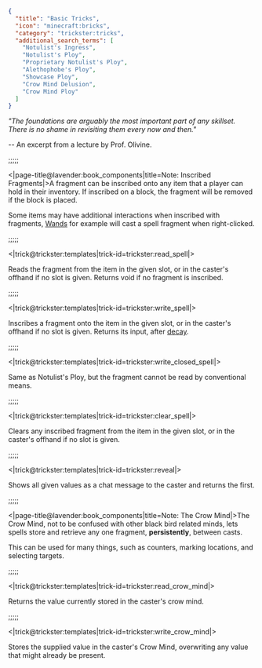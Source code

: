 ```json
{
  "title": "Basic Tricks",
  "icon": "minecraft:bricks",
  "category": "trickster:tricks",
  "additional_search_terms": [
    "Notulist's Ingress",
    "Notulist's Ploy",
    "Proprietary Notulist's Ploy",
    "Alethophobe's Ploy",
    "Showcase Ploy",
    "Crow Mind Delusion",
    "Crow Mind Ploy"
  ]
}
```

*"The foundations are arguably the most important part of any skillset. 
There is no shame in revisiting them every now and then."*


-- An excerpt from a lecture by Prof. Olivine.

;;;;;

<|page-title@lavender:book_components|title=Note: Inscribed Fragments|>A fragment can be inscribed onto any item that a player can hold in their inventory.
If inscribed on a block, the fragment will be removed if the block is placed.


Some items may have additional interactions when inscribed with fragments, 
[Wands](^trickster:items/wand) for example will cast a spell fragment when right-clicked.

;;;;;

<|trick@trickster:templates|trick-id=trickster:read_spell|>

Reads the fragment from the item in the given slot, or in the caster's offhand if no slot is given.
Returns void if no fragment is inscribed.

;;;;;

<|trick@trickster:templates|trick-id=trickster:write_spell|>

Inscribes a fragment onto the item in the given slot, or in the caster's offhand if no slot is given.
Returns its input, after [decay](^trickster:concepts/fragment_decay).

;;;;;

<|trick@trickster:templates|trick-id=trickster:write_closed_spell|>

Same as Notulist's Ploy, but the fragment cannot be read by conventional means.

;;;;;

<|trick@trickster:templates|trick-id=trickster:clear_spell|>

Clears any inscribed fragment from the item in the given slot, or in the caster's offhand if no slot is given.

;;;;;

<|trick@trickster:templates|trick-id=trickster:reveal|>

Shows all given values as a chat message to the caster and returns the first.

;;;;;

<|page-title@lavender:book_components|title=Note: The Crow Mind|>The Crow Mind, not to be confused with other black bird related minds, 
lets spells store and retrieve any one fragment, **persistently**, between casts.


This can be used for many things, such as counters, 
marking locations, and selecting targets.

;;;;;

<|trick@trickster:templates|trick-id=trickster:read_crow_mind|>

Returns the value currently stored in the caster's crow mind.

;;;;;

<|trick@trickster:templates|trick-id=trickster:write_crow_mind|>

Stores the supplied value in the caster's Crow Mind, overwriting any value that might already be present.

